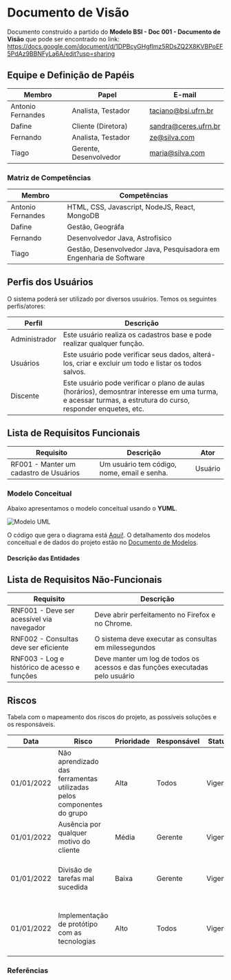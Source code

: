 # Documento de Visão

Documento construído a partido do **Modelo BSI - Doc 001 - Documento de Visão** que pode ser encontrado no
link: https://docs.google.com/document/d/1DPBcyGHgflmz5RDsZQ2X8KVBPoEF5PdAz9BBNFyLa6A/edit?usp=sharing

## Equipe e Definição de Papéis

Membro     |     Papel   |   E-mail   |
---------  | ----------- | ---------- |
Antonio Fernandes    | Analista, Testador  | taciano@bsi.ufrn.br
Dafine     | Cliente (Diretora) | sandra@ceres.ufrn.br
Fernando         | Analista, Testador | ze@silva.com
Tiago      | Gerente, Desenvolvedor | maria@silva.com

### Matriz de Competências

Membro     |     Competências   |
---------  | ----------- |
Antonio Fernandes    | HTML, CSS, Javascript, NodeJS, React, MongoDB |
Dafine     | Gestão, Geográfa |
Fernando         | Desenvolvedor Java, Astrofísico |
Tiago      | Gestão, Desenvolvedor Java, Pesquisadora em Engenharia de Software |

## Perfis dos Usuários

O sistema poderá ser utilizado por diversos usuários. Temos os seguintes perfis/atores:

Perfil                                 | Descrição   |
---------                              | ----------- |
Administrador | Este usuário realiza os cadastros base e pode realizar qualquer função.
Usuários | Este usuário pode verificar seus dados, alterá-los, criar e excluir um todo e listar os todos salvos.
Discente | Este usuário pode verificar o plano de aulas (horários), demosntrar interesse em uma turma, e acessar turmas, a estrutura do curso, responder enquetes, etc.

## Lista de Requisitos Funcionais

Requisito                                 | Descrição   | Ator |
---------                                 | ----------- | ---------- |
RF001 - Manter um cadastro de Usuários     | Um usuário tem código, nome, email  e senha. | Usuário |


### Modelo Conceitual

Abaixo apresentamos o modelo conceitual usando o **YUML**.

 ![Modelo UML](yuml/monitoria-modelo.png)

O código que gera o diagrama está [Aqui!](yuml/monitoria-yuml.md). O detalhamento dos modelos conceitual e de dados do projeto estão no [Documento de Modelos](doc-modelos.md).

#### Descrição das Entidades

## Lista de Requisitos Não-Funcionais

Requisito                                 | Descrição   |
---------                                 | ----------- |
RNF001 - Deve ser acessível via navegador | Deve abrir perfeitamento no Firefox e no Chrome. |
RNF002 - Consultas deve ser eficiente | O sistema deve executar as consultas em milessegundos |
RNF003 - Log e histórico de acesso e funções | Deve manter um log de todos os acessos e das funções executadas pelo usuário |

## Riscos

Tabela com o mapeamento dos riscos do projeto, as possíveis soluções e os responsáveis.

Data | Risco | Prioridade | Responsável | Status | Providência/Solução |
------ | ------ | ------ | ------ | ------ | ------ |
01/01/2022 | Não aprendizado das ferramentas utilizadas pelos componentes do grupo | Alta | Todos | Vigente | Reforçar estudos sobre as ferramentas e aulas com a integrante que conhece a ferramenta |
01/01/2022 | Ausência por qualquer motivo do cliente | Média | Gerente | Vigente | Planejar o cronograma tendo em base a agenda do cliente |
01/01/2022 | Divisão de tarefas mal sucedida | Baixa | Gerente | Vigente | Acompanhar de perto o desenvolvimento de cada membro da equipe |
01/01/2022 | Implementação de protótipo com as tecnologias | Alto | Todos | Vigente | Encontrar tutorial com a maioria da tecnologia e implementar um caso base do sistema |

### Referências
